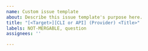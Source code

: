 ```yaml
---
name: Custom issue template
about: Describe this issue template's purpose here.
title: "[<Target>][CLI or API] (Provider) <Title>"
labels: NOT-MERGABLE, question
assignees: ''

---
```



